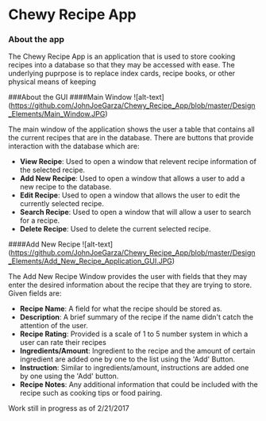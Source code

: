 # Chewy Recipe App
### About the app
The Chewy Recipe App is an application that is used to store cooking recipes into a database so that they may be accessed with ease. The underlying puprpose is to replace index cards, recipe books, or other physical means of keeping 

###About the GUI
####Main Window
![alt-text] (https://github.com/JohnJoeGarza/Chewy_Recipe_App/blob/master/Design_Elements/Main_Window.JPG)

The main window of the application shows the user a table that contains all the current recipes that are in the database. There are buttons that provide interaction with the database which are:
* **View Recipe**: Used to open a window that relevent recipe information of the selected recipe.
* **Add New Recipe**: Used to open a window that allows a user to add a new recipe to the database.
* **Edit Recipe**: Used to open a window that allows the user to edit the currently selected recipe.
* **Search Recipe**: Used to open a window that will allow a user to search for a recipe.
* **Delete Recipe**: Used to delete the current selected recipe.

####Add New Recipe
![alt-text] (https://github.com/JohnJoeGarza/Chewy_Recipe_App/blob/master/Design_Elements/Add_New_Recipe_Application_GUI.JPG)

The Add New Recipe Window provides the user with fields that they may enter the desired information about the recipe that they are trying to store. Given fields are:
* **Recipe Name**: A field for what the recipe should be stored as.
* **Description**: A brief summary of the recipe if the name didn't catch the attention of the user.
* **Recipe Rating**: Provided is a scale of 1 to 5 number system in which a user can rate their recipes
* **Ingredients/Amount**: Ingredient to the recipe and the amount of certain ingredient are added one by one to the list using the 'Add' Button. 
* **Instruction**: Similar to ingredients/amount, instructions are added one by one using the 'Add' button.
* **Recipe Notes**: Any additional information that could be included with the recipe such as cooking tips or food pairing.

Work still in progress as of 2/21/2017


